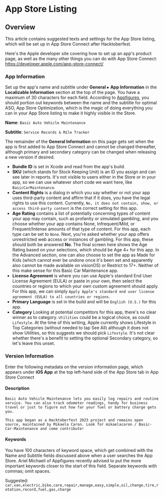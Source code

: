 # App Store Listing

## Overview

This article contains suggested texts and settings for the App Store listing, which will be set up in App Store Connect after Hacktoberfest.

Here's the Apple developer site covering how to set up an app's product page, as well as the many other things you can do with App Store Connect: https://developer.apple.com/app-store-connect/

### App Information

Set up the app's name and subtitle under **General** ▸ **App Information** in the **Localizable Information** section at the top of the page. You have a maximum of 30 characters for each field. According to [Appfigures](https://appfigures.com/resources/guides/app-name-optimization), you should portion out keywords between the name and the subtitle for optimal ASO, App Store Optimization, which is the magic of doing everything you can in your App Store listing to make it highly visible in the Store.

**Name**: `Basic Auto Vehicle Maintenance`

**Subtitle**: `Service Records & Mile Tracker`

The remainder of the **General Information** on this page gets set when the app is first added to App Store Connect and cannot be changed thereafter, although primary and secondary category can be changed when releasing a new version if desired. 

- **Bundle ID** is set in Xcode and read from the app's build.
- **SKU** (which stands for Stock Keeping Unit) is an ID you assign and can see later in reports. It's not visible to users either in the Store or in your app, so we can use whatever short code we want here, like `BasicCarMaintenance`.
- **Content Rights** is a dialog in which you say whether or not your app uses third-party content and affirm that if it does, you have the legal rights to use this content. Currently, `No, it does not contain, show, or access third-party content` is the correct setting for this app.
- **Age Rating** contains a list of potentially concerning types of content your app may contain, such as profanity or simulated gambling, and you choose whether your app contains None, Infrequent/Mild, or Frequent/Intense amounts of that type of content. For this app, each type can be set to `None`. Next, you're asked whether your app offers unrestricted web access or instances of gambling. For this app, these should both be answered **No**. The final screen here shows the Age Rating based on your selections, which should be Age 4+ for this app. In the Advanced section, one can also choose to set the app as Made for Kids (which cannot ever be undone once it's been set and apparently also cannot be made available on visionOS) or Restrict to 17+. Neither of this make sense for this Basic Car Maintenance app.
- **License Agreement** is where you can use Apple's standard End User License Agreement (EULA) or paste in your own, then select the countries or regions to which your own custom agreement should apply. For this app, we can simply `Apply Apple's standard end user license agreement (EULA) to all countries or regions`.
- **Primary Language** is set in the build and will be `English (U.S.)` for this app.
- **Category** Looking at potential competitors for this app, there's no clear winner as to category. `Utilities` could be a logical choice, as could `Lifestyle`. At the time of this writing, Apple currently shows Lifestyle in Top Categories (without needed to tap See All) although it does not show Utilities, so this suggests we should pick `Lifestyle`. It's not clear whether there's a benefit to setting the optional Secondary category, so let's leave this unset.

### Version Information
Enter the following metadata on the version information page, which appears under **iOS App** at the top left-hand side of the App Store tab in App Store Connect

#### Description
`Basic Auto Vehicle Maintenance lets you easily log repairs and routine service. You can also track odometer readings, handy for business travel or just to figure out how far your fuel or battery charge gets you.`

`This app began as a Hacktoberfest 2023 project and remains open source, maintained by Mikaela Caron. Look for mikaelacaron / Basic-Car-Maintenance and come contribute!`

#### Keywords
You have 100 characters of keyword space, which get combined with the Name and Subtitle fields discussed above when a user searches the App Store. Ariel Michaeli of Appfigures recently advised to put the more important keywords closer to the start of this field. Separate keywords with commas; omit spaces. 

Suggested: `car,van,electric,bike,care,repair,manage,easy,simple,oil,change,tire,rotation,record,fuel,gas,charge`
